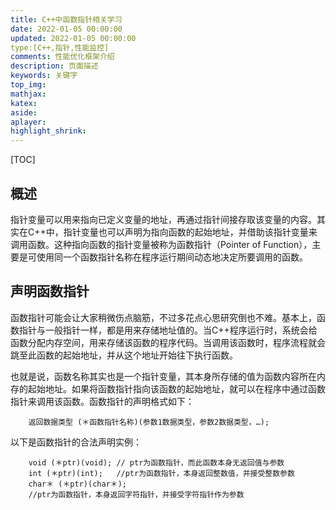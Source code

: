 ```yaml
---
title: C++中函数指针相关学习
date: 2022-01-05 00:00:00
updated: 2022-01-05 00:00:00
type:[C++,指针,性能监控]
comments: 性能优化框架介绍
description: 页面描述
keywords: 关键字
top_img:
mathjax:
katex:
aside:
aplayer:
highlight_shrink:
---
```


[TOC]



## 概述

指针变量可以用来指向已定义变量的地址，再通过指针间接存取该变量的内容。其实在C++中，指针变量也可以声明为指向函数的起始地址，并借助该指针变量来调用函数。这种指向函数的指针变量被称为函数指针（Pointer of Function），主要是可使用同一个函数指针名称在程序运行期间动态地决定所要调用的函数。





## 声明函数指针

函数指针可能会让大家稍微伤点脑筋，不过多花点心思研究倒也不难。基本上，函数指针与一般指针一样，都是用来存储地址值的。当C++程序运行时，系统会给函数分配内存空间，用来存储该函数的程序代码。当调用该函数时，程序流程就会跳至此函数的起始地址，并从这个地址开始往下执行函数。



也就是说，函数名称其实也是一个指针变量，其本身所存储的值为函数内容所在内存的起始地址。如果将函数指针指向该函数的起始地址，就可以在程序中通过函数指针来调用该函数。函数指针的声明格式如下：

```
    返回数据类型 (＊函数指针名称)(参数1数据类型，参数2数据类型，…);
```

以下是函数指针的合法声明实例：

```
    void (＊ptr)(void); // ptr为函数指针，而此函数本身无返回值与参数
    int (＊ptr)(int);   //ptr为函数指针，本身返回整数值，并接受整数参数
    char＊ (＊ptr)(char＊);
    //ptr为函数指针，本身返回字符指针，并接受字符指针作为参数
```
